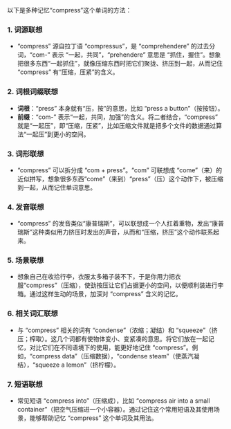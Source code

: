 以下是多种记忆“compress”这个单词的方法：

### 1. 词源联想
 - “compress” 源自拉丁语 “compressus”，是 “comprehendere” 的过去分词，“com-” 表示 “一起，共同”，“prehendere” 意思是 “抓住，握住”。想象把很多东西“一起抓住”，就像压缩东西时把它们聚拢、挤压到一起，从而记住 “compress” 有“压缩，压紧”的含义。

### 2. 词根词缀联想
 - **词根**：“press” 本身就有“压，按”的意思，比如 “press a button”（按按钮）。
 - **前缀**：“com-” 表示“一起，共同，加强”的含义。将二者结合，“compress” 就是“一起压”，即“压缩，压紧”，比如压缩文件就是把多个文件的数据通过算法“一起压”到更小的空间。

### 3. 词形联想
 - “compress” 可以拆分成 “com + press”。“com” 可联想成 “come”（来）的近似拼写，想象很多东西“come”（来到）“press”（压）这个动作下，被压缩到一起，从而记住单词意思。

### 4. 发音联想
 - “compress” 的发音类似“康普瑞斯”，可以联想成一个人扛着重物，发出“康普瑞斯”这种类似用力挤压时发出的声音，从而和“压缩，挤压”这个动作联系起来。

### 5. 场景联想
 - 想象自己在收拾行李，衣服太多箱子装不下，于是你用力把衣服“compress”（压缩），使劲按压让它们占据更小的空间，以便顺利装进行李箱。通过这样生动的场景，加深对 “compress” 含义的记忆。

### 6. 相关词汇联想
 - 与 “compress” 相关的词有 “condense”（浓缩；凝结）和 “squeeze”（挤压；榨取）。这几个词都有使物体变小、变紧凑的意思。将它们放在一起记忆，对比它们在不同语境下的使用，能更好地记住 “compress”。例如，“compress data”（压缩数据），“condense steam”（使蒸汽凝结），“squeeze a lemon”（挤柠檬）。

### 7. 短语联想
 - 常见短语 “compress into”（压缩成），比如 “compress air into a small container”（把空气压缩进一个小容器）。通过记住这个常用短语及其使用场景，能够帮助记忆 “compress” 这个单词及其用法。 
